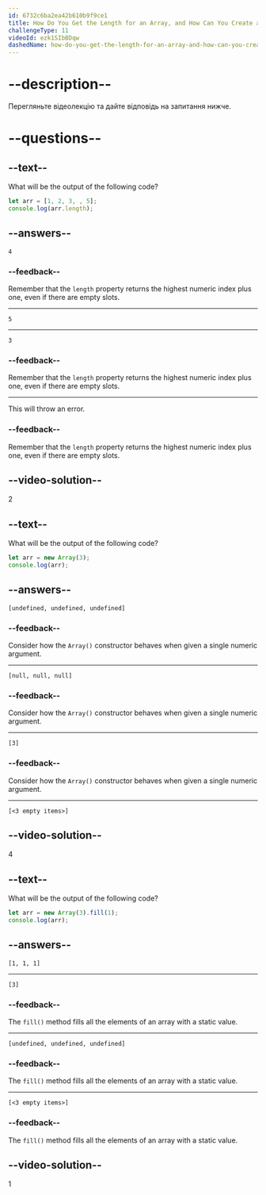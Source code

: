 ```yaml
---
id: 6732c6ba2ea42b610b9f9ce1
title: How Do You Get the Length for an Array, and How Can You Create an Empty Array of Fixed Length?
challengeType: 11
videoId: ezk1SIbBDqw
dashedName: how-do-you-get-the-length-for-an-array-and-how-can-you-create-an-empty-array-of-fixed-length
---
```


# --description--

Перегляньте відеолекцію та дайте відповідь на запитання нижче.

# --questions--

## --text--

What will be the output of the following code?

```js
let arr = [1, 2, 3, , 5];
console.log(arr.length);
```

## --answers--

`4`

### --feedback--

Remember that the `length` property returns the highest numeric index plus one, even if there are empty slots.

---

`5`

---

`3`

### --feedback--

Remember that the `length` property returns the highest numeric index plus one, even if there are empty slots.

---

This will throw an error.

### --feedback--

Remember that the `length` property returns the highest numeric index plus one, even if there are empty slots.

## --video-solution--

2

## --text--

What will be the output of the following code?

```js
let arr = new Array(3);
console.log(arr);
```

## --answers--

`[undefined, undefined, undefined]`

### --feedback--

Consider how the `Array()` constructor behaves when given a single numeric argument.

---

`[null, null, null]`

### --feedback--

Consider how the `Array()` constructor behaves when given a single numeric argument.

---

`[3]`

### --feedback--

Consider how the `Array()` constructor behaves when given a single numeric argument.

---

`[<3 empty items>]`

## --video-solution--

4

## --text--

What will be the output of the following code?

```js
let arr = new Array(3).fill(1);
console.log(arr);
```

## --answers--

`[1, 1, 1]`

---

`[3]`

### --feedback--

The `fill()` method fills all the elements of an array with a static value.

---

`[undefined, undefined, undefined]`

### --feedback--

The `fill()` method fills all the elements of an array with a static value.

---

`[<3 empty items>]`

### --feedback--

The `fill()` method fills all the elements of an array with a static value.

## --video-solution--

1
